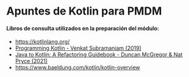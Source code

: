 # Apuntes de Kotlin para PMDM

#### Libros de consulta utilizados en la preparación del módulo:
- https://kotlinlang.org/
- [Programming Kotlin - Venkat Subramaniam (2019)](https://pragprog.com/titles/vskotlin/programming-kotlin/)
- [Java to Kotlin: A Refactoring Guidebook - Duncan McGregor & Nat Pryce (2021)](https://java-to-kotlin.dev/)
- https://www.baeldung.com/kotlin/kotlin-overview
